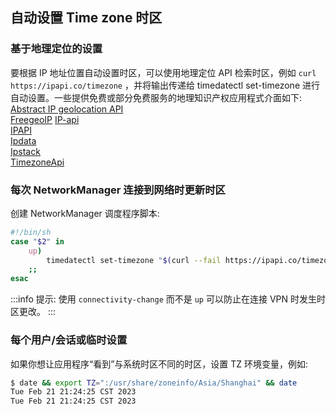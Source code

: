 ## 自动设置 Time zone 时区
### 基于地理定位的设置
要根据 IP 地址位置自动设置时区，可以使用地理定位 API 检索时区，例如 `curl https://ipapi.co/timezone` ，并将输出传递给 timedatectl set-timezone 进行自动设置。一些提供免费或部分免费服务的地理知识产权应用程式介面如下:
[Abstract IP geolocation API](https://www.abstractapi.com/ip-geolocation-api)  
[FreegeoIP](https://freegeoip.app/) 
[IP-api](https://ip-api.com/)  
[IPAPI](https://ipapi.co/)  
[Ipdata](https://ipdata.co/)  
[Ipstack](https://ipstack.com/)  
[TimezoneApi](https://timezoneapi.io/)  
### 每次 NetworkManager 连接到网络时更新时区
创建 NetworkManager 调度程序脚本:

```bash title="/etc/NetworkManager/dispatcher.d/09-timezone"
#!/bin/sh
case "$2" in
    up)
        timedatectl set-timezone "$(curl --fail https://ipapi.co/timezone)"
    ;;
esac
```
:::info
提示: 使用 `connectivity-change` 而不是 `up` 可以防止在连接 VPN 时发生时区更改。
:::
### 每个用户/会话或临时设置

如果你想让应用程序“看到”与系统时区不同的时区，设置 TZ 环境变量，例如:
```bash
$ date && export TZ=":/usr/share/zoneinfo/Asia/Shanghai" && date
Tue Feb 21 21:24:25 CST 2023
Tue Feb 21 21:24:25 CST 2023
```